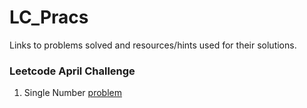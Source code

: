 # LC_Pracs
Links to problems solved and resources/hints used for their solutions.

### Leetcode April Challenge
1. Single Number [problem](https://leetcode.com/explore/challenge/card/30-day-leetcoding-challenge/528/week-1/3283/)
